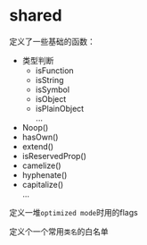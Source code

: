# shared

定义了一些基础的函数：

- 类型判断
    - isFunction
    - isString
    - isSymbol
    - isObject
    - isPlainObject
    <br>...
- Noop()
- hasOwn()
- extend()
- isReservedProp()
- camelize()
- hyphenate()
- capitalize()
<br>...

定义一堆`optimized mode`时用的flags

定义个一个常用`类名`的白名单


